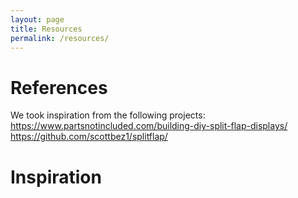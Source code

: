 ```yaml
---
layout: page
title: Resources
permalink: /resources/
---
```


# References
We took inspiration from the following projects:
https://www.partsnotincluded.com/building-diy-split-flap-displays/
https://github.com/scottbez1/splitflap/



# Inspiration
